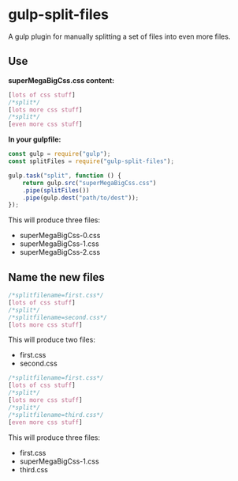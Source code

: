 # gulp-split-files
A gulp plugin for manually splitting a set of files into even more files.

## Use

**superMegaBigCss.css content:**
```css
[lots of css stuff]
/*split*/
[lots more css stuff]
/*split*/
[even more css stuff]
```

**In your gulpfile:**
```js
const gulp = require("gulp");
const splitFiles = require("gulp-split-files");

gulp.task("split", function () {
    return gulp.src("superMegaBigCss.css")
    .pipe(splitFiles())
    .pipe(gulp.dest("path/to/dest"));
});
```

This will produce three files:
* superMegaBigCss-0.css
* superMegaBigCss-1.css
* superMegaBigCss-2.css


## Name the new files
```css
/*splitfilename=first.css*/
[lots of css stuff]
/*split*/
/*splitfilename=second.css*/
[lots more css stuff]
```

This will produce two files:
* first.css
* second.css

```css
/*splitfilename=first.css*/
[lots of css stuff]
/*split*/
[lots more css stuff]
/*split*/
/*splitfilename=third.css*/
[even more css stuff]
```

This will produce three files:
* first.css
* superMegaBigCss-1.css
* third.css
